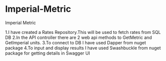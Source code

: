 # Imperial-Metric
Imperial Metric

1.I have created a Rates Repository.This will be used to fetch rates from SQL DB
2.In the API controller there are 2 web api methods to GetMetric and GetImperial units.
3.To connect to DB I have used Dapper from nuget package
4.To input and  display results I have used Swashbuckle from nuget package for getting details in Swagger UI
